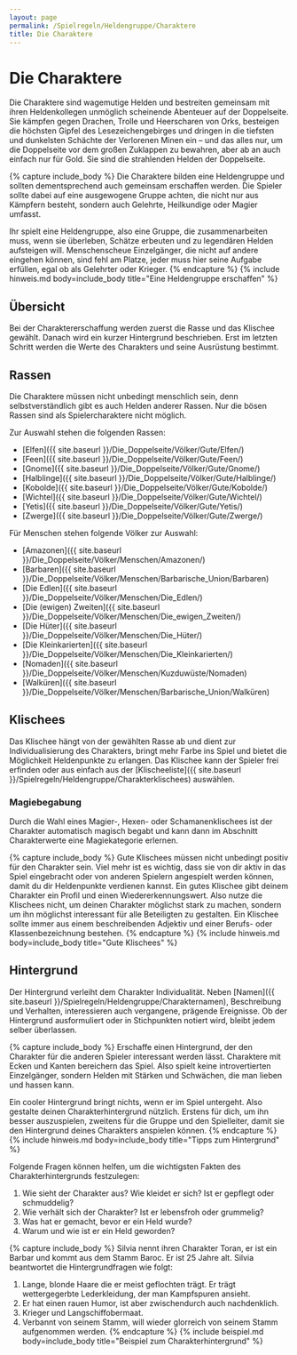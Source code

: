 ```yaml
---
layout: page
permalink: /Spielregeln/Heldengruppe/Charaktere
title: Die Charaktere
---
```


# Die Charaktere

Die Charaktere sind wagemutige Helden und bestreiten gemeinsam mit ihren Heldenkollegen unmöglich scheinende Abenteuer auf der Doppelseite. Sie kämpfen gegen Drachen, Trolle und Heerscharen von Orks, besteigen die höchsten Gipfel des Lesezeichengebirges und dringen in die tiefsten und dunkelsten Schächte der Verlorenen Minen ein &ndash; und das alles nur, um die Doppelseite vor dem großen Zuklappen zu bewahren, aber ab an auch einfach nur für Gold. Sie sind die strahlenden Helden der Doppelseite.

{% capture include_body %}
Die Charaktere bilden eine Heldengruppe und sollten dementsprechend auch gemeinsam erschaffen werden. Die Spieler sollte dabei auf eine ausgewogene Gruppe achten, die nicht nur aus Kämpfern besteht, sondern auch Gelehrte, Heilkundige oder Magier umfasst.

Ihr spielt eine Heldengruppe, also eine Gruppe, die zusammenarbeiten muss, wenn sie überleben, Schätze erbeuten und zu legendären Helden aufsteigen will. Menschenscheue Einzelgänger, die nicht auf andere eingehen können, sind fehl am Platze, jeder muss hier seine Aufgabe erfüllen, egal ob als Gelehrter oder Krieger.
{% endcapture %}
{% include hinweis.md body=include_body title="Eine Heldengruppe erschaffen" %}

## Übersicht

Bei der Charaktererschaffung werden zuerst die Rasse und das Klischee gewählt. Danach wird ein kurzer Hintergrund beschrieben. Erst im letzten Schritt werden die Werte des Charakters und seine Ausrüstung bestimmt.

## Rassen

Die Charaktere müssen nicht unbedingt menschlich sein, denn selbstverständlich gibt es auch Helden anderer Rassen. Nur die bösen Rassen sind als Spielercharaktere nicht möglich.

Zur Auswahl stehen die folgenden Rassen:

- [Elfen]({{ site.baseurl }}/Die_Doppelseite/Völker/Gute/Elfen/)
- [Feen]({{ site.baseurl }}/Die_Doppelseite/Völker/Gute/Feen/)
- [Gnome]({{ site.baseurl }}/Die_Doppelseite/Völker/Gute/Gnome/)
- [Halblinge]({{ site.baseurl }}/Die_Doppelseite/Völker/Gute/Halblinge/)
- [Kobolde]({{ site.baseurl }}/Die_Doppelseite/Völker/Gute/Kobolde/)
- [Wichtel]({{ site.baseurl }}/Die_Doppelseite/Völker/Gute/Wichtel/)
- [Yetis]({{ site.baseurl }}/Die_Doppelseite/Völker/Gute/Yetis/)
- [Zwerge]({{ site.baseurl }}/Die_Doppelseite/Völker/Gute/Zwerge/)

Für Menschen stehen folgende Völker zur Auswahl:

- [Amazonen]({{ site.baseurl }}/Die_Doppelseite/Völker/Menschen/Amazonen/)
- [Barbaren]({{ site.baseurl }}/Die_Doppelseite/Völker/Menschen/Barbarische_Union/Barbaren)
- [Die Edlen]({{ site.baseurl }}/Die_Doppelseite/Völker/Menschen/Die_Edlen/)
- [Die (ewigen) Zweiten]({{ site.baseurl }}/Die_Doppelseite/Völker/Menschen/Die_ewigen_Zweiten/)
- [Die Hüter]({{ site.baseurl }}/Die_Doppelseite/Völker/Menschen/Die_Hüter/)
- [Die Kleinkarierten]({{ site.baseurl }}/Die_Doppelseite/Völker/Menschen/Die_Kleinkarierten/)
- [Nomaden]({{ site.baseurl }}/Die_Doppelseite/Völker/Menschen/Kuzduwüste/Nomaden)
- [Walküren]({{ site.baseurl }}/Die_Doppelseite/Völker/Menschen/Barbarische_Union/Walküren)

## Klischees

Das Klischee hängt von der gewählten Rasse ab und dient zur Individualisierung des Charakters, bringt mehr Farbe ins Spiel und bietet die Möglichkeit Heldenpunkte zu erlangen. Das Klischee kann der Spieler frei erfinden oder aus einfach aus der [Klischeeliste]({{ site.baseurl }}/Spielregeln/Heldengruppe/Charakterklischees) auswählen.

### Magiebegabung

Durch die Wahl eines Magier-, Hexen- oder Schamanenklischees ist der Charakter automatisch magisch begabt und kann dann im Abschnitt Charakterwerte eine Magiekategorie erlernen.

{% capture include_body %}
Gute Klischees müssen nicht unbedingt positiv für den Charakter sein. Viel mehr ist es wichtig, dass sie von dir aktiv in das Spiel eingebracht oder von anderen Spielern angespielt werden können, damit du dir Heldenpunkte verdienen kannst. Ein gutes Klischee gibt deinem Charakter ein Profil und einen Wiedererkennungswert. Also nutze die Klischees nicht, um deinen Charakter möglichst stark zu machen, sondern um ihn möglichst interessant für alle Beteiligten zu gestalten. Ein Klischee sollte immer aus einem beschreibenden Adjektiv und einer Berufs- oder Klassenbezeichnung bestehen.
{% endcapture %}
{% include hinweis.md body=include_body title="Gute Klischees" %}

## Hintergrund

Der Hintergrund verleiht dem Charakter Individualität. Neben [Namen]({{ site.baseurl }}/Spielregeln/Heldengruppe/Charakternamen), Beschreibung und Verhalten, interessieren auch vergangene, prägende Ereignisse. Ob der Hintergrund ausformuliert oder in Stichpunkten notiert wird, bleibt jedem selber überlassen.

{% capture include_body %}
Erschaffe einen Hintergrund, der den Charakter für die anderen Spieler interessant werden lässt. Charaktere mit Ecken und Kanten bereichern das Spiel. Also spielt keine introvertierten Einzelgänger, sondern Helden mit Stärken und Schwächen, die man lieben und hassen kann.

Ein cooler Hintergrund bringt nichts, wenn er im Spiel untergeht. Also gestalte deinen Charakterhintergrund nützlich. Erstens für dich, um ihn besser auszuspielen, zweitens für die Gruppe und den Spielleiter, damit sie den Hintergrund deines Charakters anspielen können.
{% endcapture %}
{% include hinweis.md body=include_body title="Tipps zum Hintergrund" %}

Folgende Fragen können helfen, um die wichtigsten Fakten des Charakterhintergrunds festzulegen:

1. Wie sieht der Charakter aus? Wie kleidet er sich? Ist er gepflegt oder schmuddelig?
2. Wie verhält sich der Charakter? Ist er lebensfroh oder grummelig?
3. Was hat er gemacht, bevor er ein Held wurde?
4. Warum und wie ist er ein Held geworden?

{% capture include_body %}
Silvia nennt ihren Charakter Toran, er ist ein Barbar und kommt aus dem Stamm Baroc. Er ist 25 Jahre alt. Silvia beantwortet die Hintergrundfragen wie folgt:

1. Lange, blonde Haare die er meist geflochten trägt. Er trägt wettergegerbte Lederkleidung, der man Kampfspuren ansieht.
2. Er hat einen rauen Humor, ist aber zwischendurch auch nachdenklich.
3. Krieger und Langschiffobermaat.
4. Verbannt von seinem Stamm, will wieder glorreich von seinem Stamm aufgenommen werden.
{% endcapture %}
{% include beispiel.md body=include_body title="Beispiel zum Charakterhintergrund" %}
